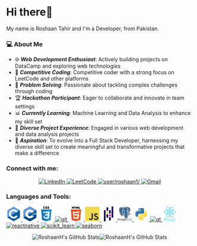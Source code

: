 
<h1 align="left">Hi there👋 </h1>


<p align="left">My name is Roshaan Tahir and I'm a Developer, from Pakistan.</p>


### 💻 About Me  
- 🌐 ***Web Development Enthusiast***: Actively building projects on DataCamp and exploring web technologies
- 🚀 ***Competitive Coding***: Competitive coder with a strong focus on LeetCode and other platforms
- 🧩 ***Problem Solving***: Passionate about tackling complex challenges through coding
- 🏆 ***Hackathon Participant***: Eager to collaborate and innovate in team settings
- 📊 ***Currently Learning***: Machine Learning and Data Analysis to enhance my skill set
- 🔄 ***Diverse Project Experience***: Engaged in various web development and data analysis projects
- 🎯 ***Aspiration***: To evolve into a Full Stack Developer, harnessing my diverse skill set to create meaningful and transformative projects that make a difference



<h3 align="left">Connect with me:</h3>
<p align="center">
<a href="https://linkedin.com/in/roshaan-tahir-7a30a3262/" target="blank">    
<img alt="LinkedIn" src="https://img.shields.io/badge/-LinkedIn-0077B5?style=for-the-badge&logo=linkedin&logoColor=white" />
</a>
<a href="https://leetcode.com/u/RoshaanTahir/" target="blank">
   <img alt="LeetCode" src="https://img.shields.io/badge/-LeetCode-FFA116?style=for-the-badge&logo=LeetCode&logoColor=black" />
</a>
<a href="https://www.geeksforgeeks.org/user/roshaan1/" target="blank">
  <img src="https://img.shields.io/badge/-GeeksforGeeks-5E9B3A?style=for-the-badge&logo=geeksforgeeks&logoColor=white" alt="user/roshaan1/"/>
</a>
  <a href="mailto:roshaantahir.tahir2005@gmail.com" target="_blank">
    <img alt="Gmail" src="https://img.shields.io/badge/-Gmail-D14836?style=for-the-badge&logo=gmail&logoColor=white" />
  </a>
</p>

<h3 align="left">Languages and Tools:</h3>
<p align="left"> 
  <a href="https://www.cprogramming.com/" target="_blank" rel="noreferrer"> 
    <img src="https://raw.githubusercontent.com/devicons/devicon/master/icons/c/c-original.svg" alt="c" width="40" height="40"/> 
  </a> 
  <a href="https://www.w3schools.com/cpp/" target="_blank" rel="noreferrer"> 
      <img src="https://raw.githubusercontent.com/devicons/devicon/master/icons/cplusplus/cplusplus-original.svg" alt="cplusplus" height="40"/> 
    </a> 
  <a href="https://www.w3schools.com/css/" target="_blank" rel="noreferrer"> 
      <img src="https://raw.githubusercontent.com/devicons/devicon/master/icons/css3/css3-original-wordmark.svg" alt="css3" width="40" height="40"/> 
    </a> 
  <a href="https://git-scm.com/" target="_blank" rel="noreferrer"> 
    <img src="https://www.vectorlogo.zone/logos/git-scm/git-scm-icon.svg" alt="git" width="40" height="40"/> 
  </a> 
  <a href="https://www.w3.org/html/" target="_blank" rel="noreferrer"> 
    <img src="https://raw.githubusercontent.com/devicons/devicon/master/icons/html5/html5-original-wordmark.svg" alt="html5" width="40" height="40"/> 
  </a> 
  <a href="https://developer.mozilla.org/en-US/docs/Web/JavaScript" target="_blank" rel="noreferrer"> 
    <img src="https://raw.githubusercontent.com/devicons/devicon/master/icons/javascript/javascript-original.svg" alt="javascript" width="40" height="40"/>
  </a> 
  <a href="https://pandas.pydata.org/" target="_blank" rel="noreferrer"> 
      <img src="https://raw.githubusercontent.com/devicons/devicon/2ae2a900d2f041da66e950e4d48052658d850630/icons/pandas/pandas-original.svg" alt="pandas" width="40" height="40"/> 
  </a> 
  <a href="https://www.postgresql.org" target="_blank" rel="noreferrer"> 
    <img src="https://raw.githubusercontent.com/devicons/devicon/master/icons/postgresql/postgresql-original-wordmark.svg" alt="postgresql" width="40" height="40"/> 
  </a> 
  <a href="https://www.python.org" target="_blank" rel="noreferrer"> 
    <img src="https://raw.githubusercontent.com/devicons/devicon/master/icons/python/python-original.svg" alt="python" width="40" height="40"/> 
  </a>
  <a href="https://www.qt.io/" target="_blank" rel="noreferrer"> 
    <img src="https://upload.wikimedia.org/wikipedia/commons/0/0b/Qt_logo_2016.svg" alt="qt" width="40" height="40"/> 
  </a> 
  <a href="https://reactjs.org/" target="_blank" rel="noreferrer"> 
    <img src="https://raw.githubusercontent.com/devicons/devicon/master/icons/react/react-original-wordmark.svg" alt="react" width="40" height="40"/> 
  </a> 
  <a href="https://reactnative.dev/" target="_blank" rel="noreferrer"> 
    <img src="https://reactnative.dev/img/header_logo.svg" alt="reactnative" width="40" height="40"/> </a> <a href="https://scikit-learn.org/" target="_blank" rel="noreferrer"> 
      <img src="https://upload.wikimedia.org/wikipedia/commons/0/05/Scikit_learn_logo_small.svg" alt="scikit_learn" width="40" height="40"/> 
    </a>
  <a href="https://seaborn.pydata.org/" target="_blank" rel="noreferrer"> 
    <img src="https://seaborn.pydata.org/_images/logo-mark-lightbg.svg" alt="seaborn" width="40" height="40"/> 
  </a> 
</p>
<div style="display: flex; justify-content: center; align-items: center;">
  
<img src="https://github-readme-stats.vercel.app/api/top-langs/?username=RoshaanH&theme=algolia&show_icons=true&hide_border=true&layout=compact" alt="RoshaanH's GitHub Stats" />

<img  src="https://github-readme-stats.vercel.app/api?username=RoshaanH&theme=algolia&show_icons=true&hide_border=true&count_private=true" alt="RoshaanH's GitHub Stats" />

</div>
